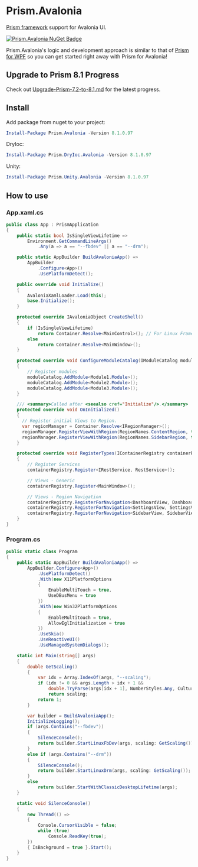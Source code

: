 # Prism.Avalonia

[Prism framework](https://github.com/PrismLibrary/Prism) support for Avalonia UI.

[![Prism.Avalonia NuGet Badge](https://buildstats.info/nuget/Prism.Avalonia?dWidth=70&includePreReleases=true)](https://www.nuget.org/packages/Prism.Avalonia/)

Prism.Avalonia's logic and development approach is similar to that of [Prism for WPF](https://github.com/PrismLibrary/Prism/tree/master/Source/Wpf) so you can get started right away with Prism for Avalonia!

## Upgrade to Prism 8.1 Progress

Check out [Upgrade-Prism-7.2-to-8.1.md](https://github.com/AvaloniaCommunity/Prism.Avalonia/blob/feature-Prism8197/Upgrade-Prism-7.2-to-8.1.md) for the latest progress.

## Install

Add package from nuget to your project:

```powershell
Install-Package Prism.Avalonia -Version 8.1.0.97
```

DryIoc:

```powershell
Install-Package Prism.DryIoc.Avalonia -Version 8.1.0.97
```

Unity:

```powershell
Install-Package Prism.Unity.Avalonia -Version 8.1.0.97
```

## How to use

### App.xaml.cs

```csharp
public class App : PrismApplication
{
    public static bool IsSingleViewLifetime =>
        Environment.GetCommandLineArgs()
            .Any(a => a == "--fbdev" || a == "--drm");

    public static AppBuilder BuildAvaloniaApp() =>
        AppBuilder
            .Configure<App>()
            .UsePlatformDetect();

    public override void Initialize()
    {
        AvaloniaXamlLoader.Load(this);
        base.Initialize();
    }

    protected override IAvaloniaObject CreateShell()
    {
        if (IsSingleViewLifetime)
            return Container.Resolve<MainControl>(); // For Linux Framebuffer or DRM
        else
            return Container.Resolve<MainWindow>();
    }

    protected override void ConfigureModuleCatalog(IModuleCatalog moduleCatalog)
    {
        // Register modules
        moduleCatalog.AddModule<Module1.Module>();
        moduleCatalog.AddModule<Module2.Module>();
        moduleCatalog.AddModule<Module3.Module>();
    }

    /// <summary>Called after <seealso cref="Initialize"/>.</summary>
    protected override void OnInitialized()
    {
      // Register initial Views to Region.
      var regionManager = Container.Resolve<IRegionManager>();
      regionManager.RegisterViewWithRegion(RegionNames.ContentRegion, typeof(DashboardView));
      regionManager.RegisterViewWithRegion(RegionNames.SidebarRegion, typeof(SidebarView));
    }

    protected override void RegisterTypes(IContainerRegistry containerRegistry)
    {
        // Register Services
        containerRegistry.Register<IRestService, RestService>();

        // Views - Generic
        containerRegistry.Register<MainWindow>();

        // Views - Region Navigation
        containerRegistry.RegisterForNavigation<DashboardView, DashboardViewModel>();
        containerRegistry.RegisterForNavigation<SettingsView, SettingsViewModel>();
        containerRegistry.RegisterForNavigation<SidebarView, SidebarViewModel>();
    }
}
```

### Program.cs

```csharp
public static class Program
{
    public static AppBuilder BuildAvaloniaApp() =>
        AppBuilder.Configure<App>()
            .UsePlatformDetect()
            .With(new X11PlatformOptions
            {
                EnableMultiTouch = true,
                UseDBusMenu = true
            })
            .With(new Win32PlatformOptions
            {
                EnableMultitouch = true,
                AllowEglInitialization = true
            })
            .UseSkia()
            .UseReactiveUI()
            .UseManagedSystemDialogs();

    static int Main(string[] args)
    {
        double GetScaling()
        {
            var idx = Array.IndexOf(args, "--scaling");
            if (idx != 0 && args.Length > idx + 1 &&
                double.TryParse(args[idx + 1], NumberStyles.Any, CultureInfo.InvariantCulture, out var scaling))
                return scaling;
            return 1;
        }

        var builder = BuildAvaloniaApp();
        InitializeLogging();
        if (args.Contains("--fbdev"))
        {
            SilenceConsole();
            return builder.StartLinuxFbDev(args, scaling: GetScaling());
        }
        else if (args.Contains("--drm"))
        {
            SilenceConsole();
            return builder.StartLinuxDrm(args, scaling: GetScaling());
        }
        else
            return builder.StartWithClassicDesktopLifetime(args);
    }

    static void SilenceConsole()
    {
        new Thread(() =>
        {
            Console.CursorVisible = false;
            while (true)
                Console.ReadKey(true);
        })
        { IsBackground = true }.Start();
    }
}
```
